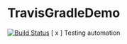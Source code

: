 # TravisGradleDemo
[![Build Status](https://travis-ci.org/khanrizwan/TravisGradleDemo.svg)](https://travis-ci.org/khanrizwan/TravisGradleDemo)
[ x ] Testing automation

